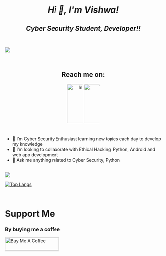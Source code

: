 # <center> **_Hi 👋, I'm Vishwa!_** </center>

## <center> _Cyber Security Student, Developer!!_ </center>

<br>

![](https://komarev.com/ghpvc/?username=vishwa-infosec&&color=blueviolet)

<br>

<center>

## **Reach me on:**
<a href="https://instagram.com/vishwa17__">
<img src="https://camo.githubusercontent.com/c9dacf0f25a1489fdbc6c0d2b41cda58b77fa210a13a886d6f99e027adfbd358   /68747470733a2f2f6564656e742e6769746875622e696f2f537570657254696e7949636f6e732f696d616765732f7376672f696e7374616772616d2e737667" width="125" title="Instagram" data-canonical-src="https://edent.github.io/SuperTinyIcons/images/svg/instagram.svg" style="max-width: 10%;"></a>
<a href="https://twitter.com/vishwa17__">
<img src="https://camo.githubusercontent.com/35b0b8bfbd8840f35607fb56ad0a139047fd5d6e09ceb060c5c6f0a5abd1044c/68747470733a2f2f6564656e742e6769746875622e696f2f537570657254696e7949636f6e732f696d616765732f7376672f747769747465722e737667" width="125" title="Twitter" data-canonical-src="https://edent.github.io/SuperTinyIcons/images/svg/twitter.svg" style="max-width: 10%;"></a>
</center>
<br>

###

- 🌱 I’m Cyber Security Enthusiast learning new topics each day to develop my knowledge
- 👯 I’m looking to collaborate with Ethical Hacking, Python, Android and web app development
- 💬 Ask me anything related to Cyber Security, Python

<br>

<img src = "https://github-readme-stats.vercel.app/api?username=vishwa-infosec&&show_icons=true&title_color=fff&icon_color=fff&text_color=daf7dc&bg_color=A020F0&&count_private=true&&show_owner=true">

<br>

[![Top Langs](https://github-readme-stats.vercel.app/api/top-langs/?username=vishwa-infosec&layout=compact)](https://github.com/vishwa-infosec/github-readme-stats)

<br>

# Support Me
### By buying me a coffee

<a href="https://www.buymeacoffee.com/vishwa17" target="_blank"><img src="https://www.buymeacoffee.com/assets/img/custom_images/orange_img.png" alt="Buy Me A Coffee" style="height: 41px !important;width: 174px !important;box-shadow: 0px 3px 2px 0px rgba(190, 190, 190, 0.5) !important;-webkit-box-shadow: 0px 3px 2px 0px rgba(190, 190, 190, 0.5) !important;" ></a>
